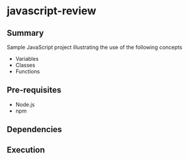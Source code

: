 # javascript-review

## Summary

Sample JavaScript project illustrating the use of the following concepts
- Variables
- Classes
- Functions

## Pre-requisites
- Node.js
- npm

## Dependencies

## Execution

